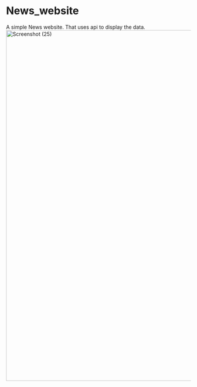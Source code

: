 # News_website
A simple News website. That uses api to display the data.
<img width="957" alt="Screenshot (25)" src="https://user-images.githubusercontent.com/56950745/188588514-a5a8a84b-2aad-4bc1-9e13-a3c5ad50de68.png">
